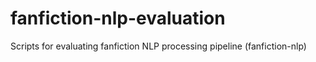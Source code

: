 # fanfiction-nlp-evaluation
Scripts for evaluating fanfiction NLP processing pipeline (fanfiction-nlp)
